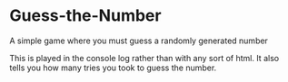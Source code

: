 # Guess-the-Number
A simple game where you must guess a randomly generated number


This is played in the console log rather than with any sort of html. It also tells you how many tries you took to guess the number.
